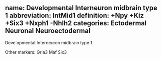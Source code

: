 name: Developmental Interneuron midbrain type 1
abbreviation: IntMid1
definition: +Npy +Kiz +Six3 +Nxph1 -Nhlh2
categories: Ectodermal Neuronal Neuroectodermal
---

Developmental Interneuron midbrain type 1

Other markers:
Gria3
Maf
Six3
